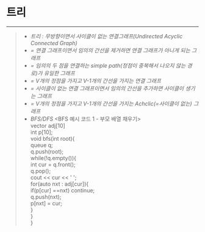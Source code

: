 # 트리   
____   
>*  _트리 : 무방향이면서 사이클이 없는 연결그래프(Undirected Acyclic Connected Graph)_
>*  _= 연결 그래프이면서 임의의 간선을 제거하면 연결 그래프가 아니게 되는 그래프_
>*  _= 임의의 두 점을 연결하는 simple path(정점이 중복해서 나오지 않는 경로)가 유일한 그래프_
>*  _= V개의 정점을 가지고 V-1개의 간선을 가지는 연결 그래프_
>*  _= 사이클이 없는 연결 그래프이면서 임의의 간선을 추가하면 사이클이 생기는 그래프_
>*  _= V개의 정점을 가지고 V-1개의 간선을 가지는 Achclic(=사이클이 없는) 그래프_
>*  _BFS/DFS_
<BFS 예시 코드 1 - 부모 배열 채우기>   
vector<int> adj[10]      
int p[10];     
void bfs(int root){   
  queue<int> q;   
  q.push(root);   
  while(!q.empty()){   
    int cur = q.front();   
    q.pop();   
    cout << cur << ' ';   
    for(auto nxt : adj[cur]){   
      if(p[cur] ==nxt) continue;   
      q.push(nxt);   
      p[nxt] = cur;   
    }   
  }   
}   
